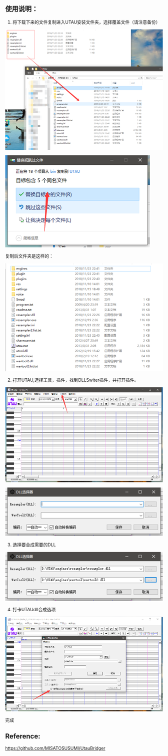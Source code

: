 ## 使用说明：

1. 将下载下来的文件复制进入UTAU安装文件夹，选择覆盖文件（请注意备份）

![1](https://raw.githubusercontent.com/740291272/UtauDllEngine/master/doc/pic/1.png)

![2](https://raw.githubusercontent.com/740291272/UtauDllEngine/master/doc/pic/2.png)

复制后文件夹是这样的：

![3](https://raw.githubusercontent.com/740291272/UtauDllEngine/master/doc/pic/3.png)

2. 打开UTAU,选择工具，插件，找到DLLSwiter插件，并打开插件。

![4](https://raw.githubusercontent.com/740291272/UtauDllEngine/master/doc/pic/4.png)

![5](https://raw.githubusercontent.com/740291272/UtauDllEngine/master/doc/pic/5.png)

3. 选择要合成需要的DLL

![6](https://raw.githubusercontent.com/740291272/UtauDllEngine/master/doc/pic/6.png)

4. 打卡UTAUdll合成选项

![7](https://raw.githubusercontent.com/740291272/UtauDllEngine/master/doc/pic/7.png)

完成

## Reference:

https://github.com/MISATOSUSUMI/UtauBridger